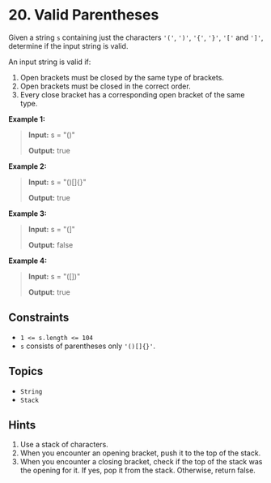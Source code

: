 # 20. Valid Parentheses

Given a string `s` containing just the characters `'('`, `')'`, `'{'`, `'}'`, `'['` and `']'`, determine if the input string is valid.

An input string is valid if:

1. Open brackets must be closed by the same type of brackets.
2. Open brackets must be closed in the correct order.
3. Every close bracket has a corresponding open bracket of the same type.

**Example 1:**

> **Input:** s = "()"
>
> **Output:** true

**Example 2:**

> **Input:** s = "()\[\]{}"
>
> **Output:** true

**Example 3:**

> **Input:** s = "(\]"
>
> **Output:** false

**Example 4:**

> **Input:** s = "(\[\])"
>
> **Output:** true

## Constraints

* `1 <= s.length <= 104`
* `s` consists of parentheses only `'()[]{}'`.

## Topics

* `String`
* `Stack`

## Hints

1. Use a stack of characters.
2. When you encounter an opening bracket, push it to the top of the stack.
3. When you encounter a closing bracket, check if the top of the stack was the opening for it. If yes, pop it from the stack. Otherwise, return false.
